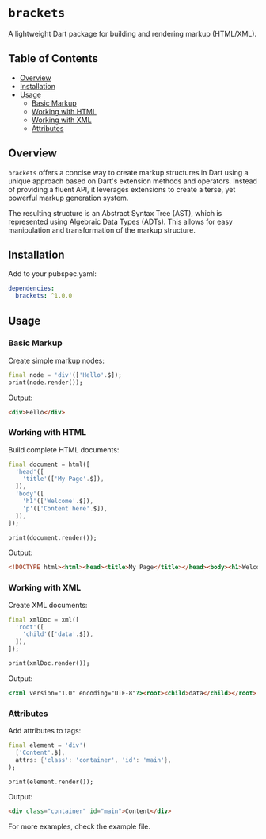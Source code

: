 # `brackets`

A lightweight Dart package for building and rendering markup (HTML/XML).

## Table of Contents
- [Overview](#overview)
- [Installation](#installation)
- [Usage](#usage)
  - [Basic Markup](#basic-markup)
  - [Working with HTML](#working-with-html)
  - [Working with XML](#working-with-xml)
  - [Attributes](#attributes)

## Overview

`brackets` offers a concise way to create markup structures in Dart using a unique approach based on Dart's extension methods and operators. Instead of providing a fluent API, it leverages extensions to create a terse, yet powerful markup generation system.

The resulting structure is an Abstract Syntax Tree (AST), which is represented using Algebraic Data Types (ADTs). This allows for easy manipulation and transformation of the markup structure.

## Installation

Add to your pubspec.yaml:

```yaml
dependencies:
  brackets: ^1.0.0
```

## Usage

### Basic Markup

Create simple markup nodes:

```dart
final node = 'div'(['Hello'.$]);
print(node.render());
```

Output:

```html
<div>Hello</div>
```

### Working with HTML

Build complete HTML documents:

```dart
final document = html([
  'head'([
    'title'(['My Page'.$]),
  ]),
  'body'([
    'h1'(['Welcome'.$]),
    'p'(['Content here'.$]),
  ]),
]);

print(document.render());
```

Output:

```html
<!DOCTYPE html><html><head><title>My Page</title></head><body><h1>Welcome</h1><p>Content here</p></body></html>
```

### Working with XML

Create XML documents:

```dart
final xmlDoc = xml([
  'root'([
    'child'(['data'.$]),
  ]),
]);

print(xmlDoc.render());
```

Output:

```html
<?xml version="1.0" encoding="UTF-8"?><root><child>data</child></root>
```

### Attributes

Add attributes to tags:

```dart
final element = 'div'(
  ['Content'.$],
  attrs: {'class': 'container', 'id': 'main'},
);

print(element.render());
```

Output:

```html
<div class="container" id="main">Content</div>
```

For more examples, check the example file.
